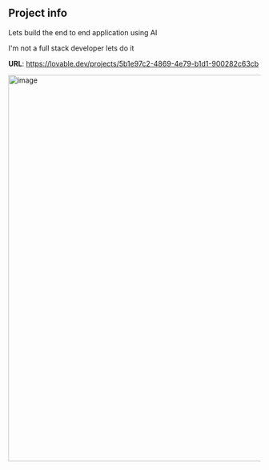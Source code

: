 ## Project info

Lets build the end to end application using AI 

I'm not a full stack developer lets do it 

**URL**: https://lovable.dev/projects/5b1e97c2-4869-4e79-b1d1-900282c63cb

<img width="970" height="771" alt="image" src="https://github.com/user-attachments/assets/9ab819cc-3956-4541-90d1-ac300a6aefa6" />
